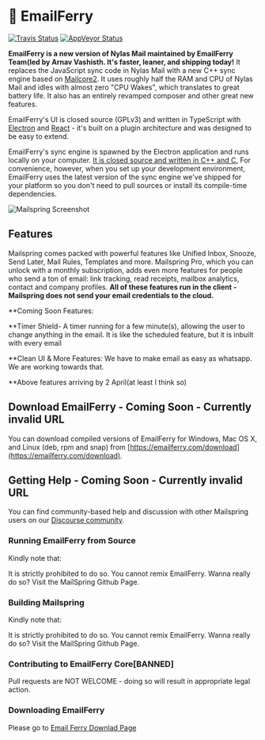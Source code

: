 # 💌 EmailFerry

[![Travis Status](https://api.travis-ci.com/Foundry376/Mailspring.svg?branch=master)](https://travis-ci.com/github/Foundry376/Mailspring)
[![AppVeyor Status](https://ci.appveyor.com/api/projects/status/iuuuy6d65u3x6bj6?svg=true)](https://ci.appveyor.com/project/Foundry376/Mailspring)

**EmailFerry is a new version of Nylas Mail maintained by EmailFerry Team(led by Arnav Vashisth. It's faster, leaner, and shipping today!** It replaces the JavaScript sync code in Nylas Mail with a new C++ sync engine based on [Mailcore2](https://github.com/MailCore/mailcore2). It uses roughly half the RAM and CPU of Nylas Mail and idles with almost zero "CPU Wakes", which translates to great battery life. It also has an entirely revamped composer and other great new features.

EmailFerry's UI is closed source (GPLv3) and written in TypeScript with [Electron](https://github.com/atom/electron) and [React](https://facebook.github.io/react/) - it's built on a plugin architecture and was designed to be easy to extend. 

EmailFerry's sync engine is spawned by the Electron application and runs locally on your computer. [It is closed source and written in C++ and C.](https://github.com/Foundry376/Mailspring-Sync) For convenience, however, when you set up your development environment, EmailFerry uses the latest version of the sync engine we've shipped for your platform so you don't need to pull sources or install its compile-time dependencies.

![Mailspring Screenshot](https://github.com/Foundry376/Mailspring/raw/master/screenshots/hero_graphic_mac%402x.png)

## Features

Mailspring comes packed with powerful features like Unified Inbox, Snooze, Send
Later, Mail Rules, Templates and more. Mailspring Pro, which you can unlock
with a monthly subscription, adds even more features for people who send a ton
of email: link tracking, read receipts, mailbox analytics, contact and company
profiles. **All of these features run in the client - Mailspring does not send
your email credentials to the cloud.** 

**Coming Soon Features:

**Timer Shield- A timer running for a few minute(s), allowing the user to change anything in the email. It is like the scheduled feature, but it is inbuilt with every email

**Clean UI & More Features: We have to make email as easy as whatsapp. We are working towards that.

**Above features arriving by 2 April(at least I think so)
## Download EmailFerry - Coming Soon - Currently invalid URL

You can download compiled versions of EmailFerry for Windows, Mac OS X, and
Linux (deb, rpm and snap) from
[https://emailferry.com/download](https://emailferry.com/download).

## Getting Help - Coming Soon - Currently invalid URL

You can find community-based help and discussion with other Mailspring users on our
[Discourse community](https://community.emailferry.com/).


### Running EmailFerry from Source

Kindly note that:

It is strictly prohibited to do so. You cannot remix EmailFerry. Wanna really do so? Visit the MailSpring Github Page.





### Building Mailspring

Kindly note that:

It is strictly prohibited to do so. You cannot remix EmailFerry. Wanna really do so? Visit the MailSpring Github Page.


### Contributing to EmailFerry Core[BANNED]

Pull requests are NOT WELCOME - doing so will result in appropriate legal action. 
### Downloading EmailFerry 
Please go to [Email Ferry Downlad Page](https://emailferry.com/downloads)
